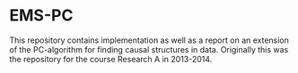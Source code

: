 EMS-PC
==========

This repository contains implementation as well as a report on an extension of the PC-algorithm for finding causal structures in data.
Originally this was the repository for the course Research A in 2013-2014.
